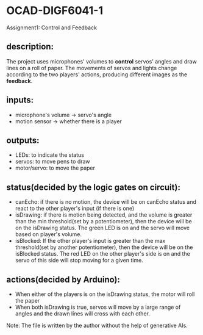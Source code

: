 # OCAD-DIGF6041-1
Assignment1: Control and Feedback

## description:
The project uses microphones' volumes to **control** servos' angles and draw lines on a roll of paper.
The movements of servos and lights change according to the two players' actions, producing different images as the **feedback**.

## inputs:
- microphone's volume -> servo's angle
- motion sensor -> whether there is a player

## outputs:
- LEDs: to indicate the status
- servos: to move pens to draw
- motor/servo: to move the paper

## status(decided by the logic gates on circuit):
- canEcho: 
  if there is no motion, the device will be on canEcho status and react to the other player's input (if there is one)
- isDrawing: 
  if there is motion being detected, and the volume is greater than the min threshold(set by a potentiometer), then the device will be on the isDrawing status. 
  The green LED is on and the servo will move based on player's volume.
- isBlocked: 
  If the other player's input is greater than the max threshold(set by another potentiometer), then the device will be on the isBlocked status. 
  The red LED on the other player's side is on and the servo of this side will stop moving for a given time.

## actions(decided by Arduino):
- When either of the players is on the isDrawing status, the motor will roll the paper  
- When both isDrawing is true, servos will move by a large range of angles and the drawn lines will cross with each other.

Note: The file is written by the author without the help of generative AIs.
